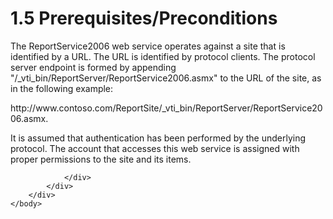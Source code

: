 <html dir="LTR" xmlns:mshelp="http://msdn.microsoft.com/mshelp" xmlns:ddue="http://ddue.schemas.microsoft.com/authoring/2003/5" xmlns:xlink="http://www.w3.org/1999/xlink" xmlns:tool="http://www.microsoft.com/tooltip">
    <head>
        <meta http-equiv="Content-Type" content="text/html; CHARSET=utf-8"></meta>
        <meta name="save" content="history"></meta>
        <title>1.5 Prerequisites/Preconditions</title>
        <xml>
            <mshelp:toctitle title="1.5 Prerequisites/Preconditions"></mshelp:toctitle>
            <mshelp:rltitle title="[MS-RSWSRMSM2006]: Prerequisites/Preconditions"></mshelp:rltitle>
            <mshelp:keyword index="A" term="5893757c-fa2c-4f0e-a0c2-9d148f7b882b"></mshelp:keyword>
            <mshelp:attr name="DCSext.ContentType" value="open specification"></mshelp:attr>
            <mshelp:attr name="AssetID" value="5893757c-fa2c-4f0e-a0c2-9d148f7b882b"></mshelp:attr>
            <mshelp:attr name="TopicType" value="kbRef"></mshelp:attr>
            <mshelp:attr name="DCSext.Title" value="[MS-RSWSRMSM2006]: Prerequisites/Preconditions" />
        </xml>
    </head>
    <body>
        <div id="header">
            <h1 class="heading">1.5 Prerequisites/Preconditions</h1>
        </div>
        <div id="mainSection">
            <div id="mainBody">
                <div id="allHistory" class="saveHistory"></div>
                <div id="sectionSection0" class="section" name="collapseableSection">
                    

<p>The ReportService2006 web service operates against a site
that is identified by a URL. The URL is identified by protocol clients. The
protocol server endpoint is formed by appending
&quot;/_vti_bin/ReportServer/ReportService2006.asmx&quot; to the URL of the
site, as in the following example:</p>

<p>http://www.contoso.com/ReportSite/_vti_bin/ReportServer/ReportService2006.asmx.</p>

<p>It is assumed that authentication has been performed by the
underlying protocol. The account that accesses this web service is assigned
with proper permissions to the site and its items.</p>


                </div>
            </div>
        </div>
    </body>
</html>